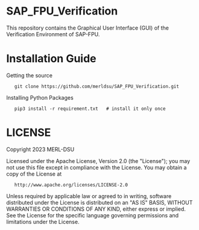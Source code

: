 # SAP_FPU_Verification

This repository contains the Graphical User Interface (GUI) of the Verification Environment of SAP-FPU. 

# Installation Guide
Getting the source

       git clone https://github.com/merldsu/SAP_FPU_Verification.git
       
Installing Python Packages

       pip3 install -r requirement.txt   # install it only once

# LICENSE

   Copyright 2023 MERL-DSU

   Licensed under the Apache License, Version 2.0 (the "License");
   you may not use this file except in compliance with the License.
   You may obtain a copy of the License at

       http://www.apache.org/licenses/LICENSE-2.0

   Unless required by applicable law or agreed to in writing, software
   distributed under the License is distributed on an "AS IS" BASIS,
   WITHOUT WARRANTIES OR CONDITIONS OF ANY KIND, either express or implied.
   See the License for the specific language governing permissions and
   limitations under the License.

